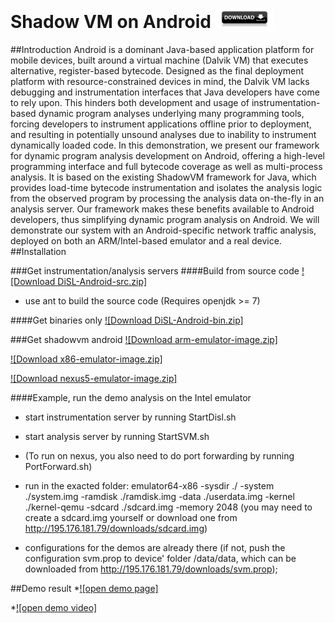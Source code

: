 # Shadow VM on Android [![Downloads](https://raw.githubusercontent.com/Haiyang-Sun/android-shadowvm/master/download-btn.png)](http://dag.inf.usi.ch/downloads/)

##Introduction
Android is a dominant Java-based application platform for mobile devices, built around a virtual machine (Dalvik VM) that executes alternative, register-based bytecode. 
Designed as the final deployment platform with resource-constrained devices in mind, the Dalvik VM lacks debugging and instrumentation interfaces that Java developers have come to rely upon. 
This hinders both development and usage of instrumentation-based dynamic program analyses underlying many programming tools, forcing developers to instrument applications offline prior to deployment, and resulting in potentially unsound analyses due to inability to instrument dynamically loaded code. 
In this demonstration, we present our framework for dynamic program analysis development on Android, offering a high-level programming interface and full bytecode coverage as well as multi-process analysis. It is based on the existing ShadowVM framework for Java, which provides load-time bytecode instrumentation and isolates the analysis logic from the observed program by processing the analysis data on-the-fly in an analysis server. 
Our framework makes these benefits available to Android developers, thus simplifying dynamic program analysis on Android. We will demonstrate our system with an Android-specific network traffic analysis, deployed on both an ARM/Intel-based emulator and a real device.
##Installation

###Get instrumentation/analysis servers
####Build from source code
[![Download DiSL-Android-src.zip]](http://195.176.181.79/downloads/android-disl-src.tar.gz)

* use ant to build the source code (Requires openjdk >= 7)

####Get binaries only
[![Download DiSL-Android-bin.zip]](http://195.176.181.79/downloads/android-disl-bin.tar.gz)

###Get shadowvm android
[![Download arm-emulator-image.zip]](http://195.176.181.79/downloads/intel-emulator.tar.gz)

[![Download x86-emulator-image.zip]](http://195.176.181.79/downloads/intel-emulator.tar.gz)

[![Download nexus5-emulator-image.zip]](http://195.176.181.79/downloads/nexus-image.zip)

####Example, run the demo analysis on the Intel emulator
* start instrumentation server by running StartDisl.sh

* start analysis server by running StartSVM.sh

* (To run on nexus, you also need to do port forwarding by running PortForward.sh)

* run in the exacted folder: emulator64-x86 -sysdir ./ -system ./system.img -ramdisk ./ramdisk.img -data ./userdata.img -kernel ./kernel-qemu -sdcard ./sdcard.img -memory 2048
	(you may need to create a sdcard.img yourself or download one from http://195.176.181.79/downloads/sdcard.img)

* configurations for the demos are already there (if not, push the configuration svm.prop to device' folder /data/data, which can be downloaded from http://195.176.181.79/downloads/svm.prop);

##Demo result
*[![open demo page]](http://haiyang-sun.github.io/demo/index.html)

*[![open demo video]]()
